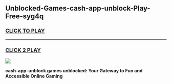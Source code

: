 
## Unblocked-Games-cash-app-unblock-Play-Free-syg4q
<h3>
<a href="https://premium76.site?title=cash-app-unblock&ref=21A">CLICK TO PLAY</a></h3>
<hr>

<h3>
<a href="https://premium76.site?title=cash-app-unblock&ref=21A">CLICK 2 PLAY</a>
  
</h3>

<a href="https://premium76.site?title=cash-app-unblock&ref=21A"><img src="https://clearcache.store/games.png"></a>


**cash-app-unblock games unblocked: Your Gateway to Fun and Accessible Online Gaming**

